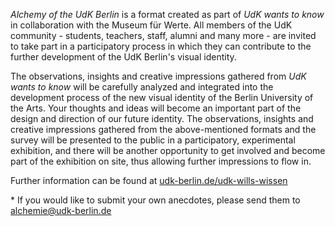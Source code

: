 *Alchemy of the UdK Berlin* is a format created as part of *UdK wants to know* in collaboration with the Museum für Werte. All members of the UdK community - students, teachers, staff, alumni and many more - are invited to take part in a participatory process in which they can contribute to the further development of the UdK Berlin's visual identity.

The observations, insights and creative impressions gathered from *UdK wants to know* will be carefully analyzed and integrated into the development process of the new visual identity of the Berlin University of the Arts. Your thoughts and ideas will become an important part of the design and direction of our future identity. The observations, insights and creative impressions gathered from the above-mentioned formats and the survey will be presented to the public in a participatory, experimental exhibition, and there will be another opportunity to get involved and become part of the exhibition on site, thus allowing further impressions to flow in.

Further information can be found at [udk-berlin.de/udk-wills-wissen](https://www.udk-berlin.de/udk-wills-wissen)

\* If you would like to submit your own anecdotes, please send them to [alchemie@udk-berlin.de](mailto:alchemie@udk-berlin.de)